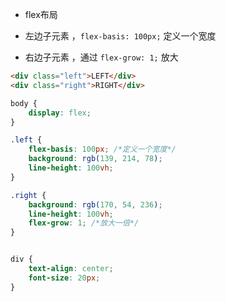 + flex布局

+ 左边子元素 ，`flex-basis: 100px;` 定义一个宽度
+ 右边子元素 ，通过 `flex-grow: 1;` 放大 

```html
<div class="left">LEFT</div>
<div class="right">RIGHT</div>
```

```css
body {
    display: flex;
}

.left {
    flex-basis: 100px; /*定义一个宽度*/
    background: rgb(139, 214, 78);
    line-height: 100vh;
}

.right {
    background: rgb(170, 54, 236);
    line-height: 100vh;
    flex-grow: 1; /*放大一倍*/
}


div {
    text-align: center;
    font-size: 20px;
}
```

